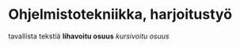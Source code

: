 # Ohjelmistotekniikka, harjoitustyö

tavallista tekstiä
**lihavoitu osuus**
*kursivoitu osuus*





